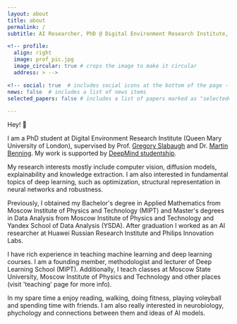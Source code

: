 ```yaml
---
layout: about
title: about
permalink: /
subtitle: AI Researcher, PhD @ Digital Environment Research Institute, Queen Mary University of London

<!-- profile:
  align: right
  image: prof_pic.jpg
  image_circular: true # crops the image to make it circular
  address: > -->

<!-- social: true  # includes social icons at the bottom of the page -->
news: false  # includes a list of news items
selected_papers: false # includes a list of papers marked as "selected={true}"

---
```


Hey! 👋

I am a PhD student at Digital Environment Research Institute (Queen Mary University of London), supervised by Prof. [Gregory Slabaugh](https://www.eecs.qmul.ac.uk/~gslabaugh/) and Dr. [Martin Benning](https://www.qmul.ac.uk/maths/profiles/benningmartin.html). My work is supported by [DeepMind studentship](https://www.deepmind.com/education). 

My research interests mostly include computer vision, diffusion models, explainability and knowledge extraction. I am also interested in fundamental topics of deep learning, such as optimization, structural representation in neural networks and robustness.

Previously, I obtained my Bachelor's degree in Applied Mathematics from Moscow Institute of Physics and Technology (MIPT) and Master's degrees in Data Analysis from Moscow Institute of Physics and Technology and Yandex School of Data Analysis (YSDA). After graduation I worked as an AI researcher at Huawei Russian Research Institute and Philips Innovation Labs. 

I have rich experience in teaching machine learning and deep learning courses. I am a founding member, methodologist and lecturer of Deep Learning School (MIPT). Additionally, I teach classes at Moscow State University, Moscow Institute of Physics and Technology and other places (visit 'teaching' page for more info). 

In my spare time a enjoy reading, walking, doing fitness, playing voleyball and spending time with friends. I am also really interested in neurobiology, phychology and connections between them and ideas of AI models. 

